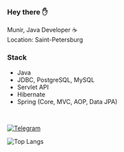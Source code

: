 <h3> Hey there ✋</h3>

Munir, Java Developer ☕️<br>
Location: Saint-Petersburg
  
### Stack

- Java
- JDBC, PostgreSQL, MySQL
- Servlet API
- Hibernate
- Spring (Core, MVC, AOP, Data JPA)

<br>

[![Telegram](https://img.shields.io/badge/Telegram-blue.svg?style=flat-square&logo=telegram)](https://t.me/mzikrullaev)

![Top Langs](https://github-readme-stats.vercel.app/api/top-langs/?username=Munir-prog&layout=compact)

